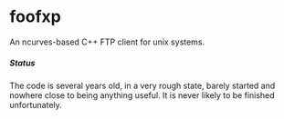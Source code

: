 foofxp
======

An ncurves-based C++ FTP client for unix systems. 

##### Status

The code is several years old, in a very rough state, barely started and nowhere close to being anything useful. It is never likely to be finished unfortunately.